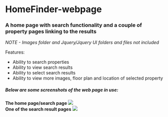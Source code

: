 # HomeFinder-webpage
<h3>A home page with search functionality and a couple of property pages linking to the results</h3>

<i>NOTE - Images folder and Jquery/Jquery UI folders and files not included</i>

Features:
<ul>
<li>Ability to search properties</li>
<li>Ability to view search results</li>
<li>Ability to select search results</li>
<li>Ability to view more images, floor plan and location of selected property</li>
</ul>

<h5>Below are some screenshots of the web page in use:</h5>

<b>The home page/search page</b>
![](https://cloud.githubusercontent.com/assets/24616975/25553668/e449d5f6-2cd6-11e7-9d2f-7470e29543e2.JPG)<br>
<b>One of the search result pages</b>
![](https://cloud.githubusercontent.com/assets/24616975/25553667/e418c5c4-2cd6-11e7-8037-d2bd636900ed.JPG)

